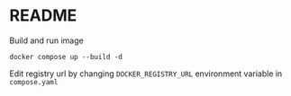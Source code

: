 # README

Build and run image

`docker compose up --build -d`

Edit registry url by changing `DOCKER_REGISTRY_URL` environment variable in `compose.yaml`